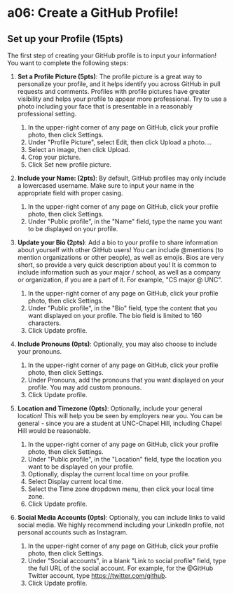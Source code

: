 # a06: Create a GitHub Profile!

## Set up your Profile (15pts)

The first step of creating your GitHub profile is to input your information! You want to complete the following steps:

1. **Set a Profile Picture (5pts)**: The profile picture is a great way to personalize your profile, and it helps identify you across GitHub in pull requests and comments. Profiles with profile pictures have greater visibility and helps your profile to appear more professional. Try to use a photo including your face that is presentable in a reasonably professional setting.
    1. In the upper-right corner of any page on GitHub, click your profile photo, then click Settings.
    2. Under "Profile Picture", select  Edit, then click Upload a photo....
    3. Select an image, then click Upload. 
    4. Crop your picture.
    5. Click Set new profile picture.

2. **Include your Name: (2pts)**: By default, GitHub profiles may only include a lowercased username. Make sure to input your name in the appropriate field with proper casing.
    1. In the upper-right corner of any page on GitHub, click your profile photo, then click Settings.
    2. Under "Public profile", in the "Name" field, type the name you want to be displayed on your profile.

3. **Update your Bio (2pts)**: Add a bio to your profile to share information about yourself with other GitHub users! You can include @mentions (to mention organizations or other people), as well as emojis. Bios are very short, so provide a very quick description about you! It is common to include information such as your major / school, as well as a company or organization, if you are a part of it. For example, "CS major @ UNC".
    1. In the upper-right corner of any page on GitHub, click your profile photo, then click Settings.
    2. Under "Public profile", in the "Bio" field, type the content that you want displayed on your profile. The bio field is limited to 160 characters.
    3. Click Update profile.

4. **Include Pronouns (0pts)**: Optionally, you may also choose to include your pronouns.
    1. In the upper-right corner of any page on GitHub, click your profile photo, then click Settings.
    2. Under Pronouns, add the pronouns that you want displayed on your profile. You may add custom pronouns.
    3. Click Update profile.

5. **Location and Timezone (0pts)**: Optionally, include your general location! This will help you be seen by employers near you. You can be general - since you are a student at UNC-Chapel Hill, including Chapel Hill would be reasonable.
    1. In the upper-right corner of any page on GitHub, click your profile photo, then click Settings.
    2. Under "Public profile", in the "Location" field, type the location you want to be displayed on your profile.
    3. Optionally, display the current local time on your profile.
    4. Select Display current local time.
    5. Select the Time zone dropdown menu, then click your local time zone.
    6. Click Update profile.

6. **Social Media Accounts (0pts)**: Optionally, you can include links to valid social media. We highly recommend including your LinkedIn profile, not personal accounts such as Instagram.
    1. In the upper-right corner of any page on GitHub, click your profile photo, then click Settings.
    2. Under "Social accounts", in a blank "Link to social profile" field, type the full URL of the social account. For example, for the @GitHub Twitter account, type https://twitter.com/github.
    3. Click Update profile.
